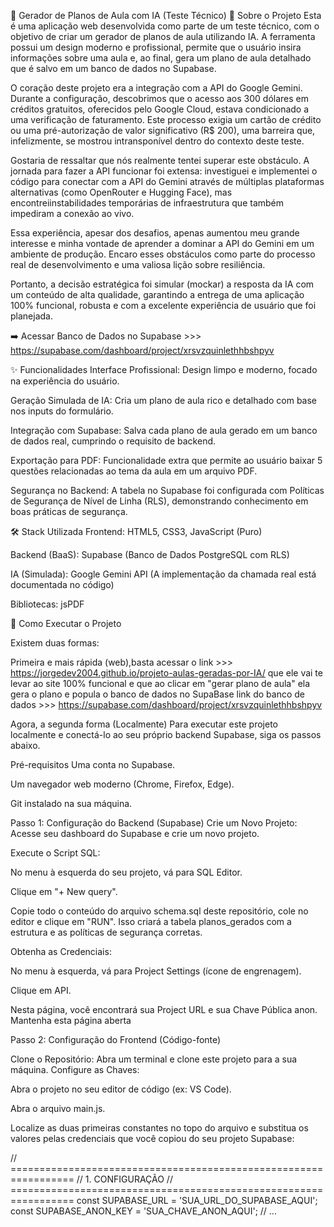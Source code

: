🤖 Gerador de Planos de Aula com IA (Teste Técnico)
📖 Sobre o Projeto
Esta é uma aplicação web desenvolvida como parte de um teste técnico, com o objetivo de criar um gerador de planos de aula utilizando IA. A ferramenta possui um design moderno e profissional, permite que o usuário insira informações sobre uma aula e, ao final, gera um plano de aula detalhado que é salvo em um banco de dados no Supabase.

O coração deste projeto era a integração com a API do Google Gemini. Durante a configuração, descobrimos que o acesso aos 300 dólares em créditos gratuitos, oferecidos pelo Google Cloud, estava condicionado a uma verificação de faturamento. Este processo exigia um cartão de crédito ou uma pré-autorização de valor significativo (R$ 200), uma barreira que, infelizmente, se mostrou intransponível dentro do contexto deste teste.

Gostaria de ressaltar que nós realmente tentei superar este obstáculo. A jornada para fazer a API funcionar foi extensa: investiguei e implementei o código para conectar com a API do Gemini através de múltiplas plataformas alternativas (como OpenRouter e Hugging Face), mas encontreiinstabilidades temporárias de infraestrutura que também impediram a conexão ao vivo.

Essa experiência, apesar dos desafios, apenas aumentou meu grande interesse e minha vontade de aprender a dominar a API do Gemini em um ambiente de produção. Encaro esses obstáculos como parte do processo real de desenvolvimento e uma valiosa lição sobre resiliência.

Portanto, a decisão estratégica foi simular (mockar) a resposta da IA com um conteúdo de alta qualidade, garantindo a entrega de uma aplicação 100% funcional, robusta e com a excelente experiência de usuário que foi planejada.

➡️ Acessar Banco de Dados no Supabase >>> https://supabase.com/dashboard/project/xrsvzquinlethhbshpyv

✨ Funcionalidades
Interface Profissional: Design limpo e moderno, focado na experiência do usuário.

Geração Simulada de IA: Cria um plano de aula rico e detalhado com base nos inputs do formulário.

Integração com Supabase: Salva cada plano de aula gerado em um banco de dados real, cumprindo o requisito de backend.

Exportação para PDF: Funcionalidade extra que permite ao usuário baixar 5 questões relacionadas ao tema da aula em um arquivo PDF.

Segurança no Backend: A tabela no Supabase foi configurada com Políticas de Segurança de Nível de Linha (RLS), demonstrando conhecimento em boas práticas de segurança.

🛠️ Stack Utilizada
Frontend: HTML5, CSS3, JavaScript (Puro)

Backend (BaaS): Supabase (Banco de Dados PostgreSQL com RLS)

IA (Simulada): Google Gemini API (A implementação da chamada real está documentada no código)

Bibliotecas: jsPDF

🚀 Como Executar o Projeto

Existem duas formas:

Primeira e mais rápida (web),basta acessar o link >>> https://jorgedev2004.github.io/projeto-aulas-geradas-por-IA/
que ele vai te levar ao site 100% funcional e que ao clicar em "gerar plano de aula" ela gera o plano e popula o banco
de dados no SupaBase link do banco de dados >>> https://supabase.com/dashboard/project/xrsvzquinlethhbshpyv


Agora, a segunda forma (Localmente)
Para executar este projeto localmente e conectá-lo ao seu próprio backend Supabase, siga os passos abaixo.

Pré-requisitos
Uma conta no Supabase.

Um navegador web moderno (Chrome, Firefox, Edge).

Git instalado na sua máquina.

Passo 1: Configuração do Backend (Supabase)
Crie um Novo Projeto: Acesse seu dashboard do Supabase e crie um novo projeto.

Execute o Script SQL:

No menu à esquerda do seu projeto, vá para SQL Editor.

Clique em "+ New query".

Copie todo o conteúdo do arquivo schema.sql deste repositório, cole no editor e clique em "RUN". Isso criará a tabela planos_gerados com a estrutura e as políticas de segurança corretas.

Obtenha as Credenciais:

No menu à esquerda, vá para Project Settings (ícone de engrenagem).

Clique em API.

Nesta página, você encontrará sua Project URL e sua Chave Pública anon. Mantenha esta página aberta

Passo 2: Configuração do Frontend (Código-fonte)

Clone o Repositório: Abra um terminal e clone este projeto para a sua máquina.
Configure as Chaves:

Abra o projeto no seu editor de código (ex: VS Code).

Abra o arquivo main.js.

Localize as duas primeiras constantes no topo do arquivo e substitua os valores pelas credenciais que você copiou do seu projeto Supabase:

// =================================================================
// 1. CONFIGURAÇÃO
// =================================================================
const SUPABASE_URL = 'SUA_URL_DO_SUPABASE_AQUI';
const SUPABASE_ANON_KEY = 'SUA_CHAVE_ANON_AQUI';
// ...

